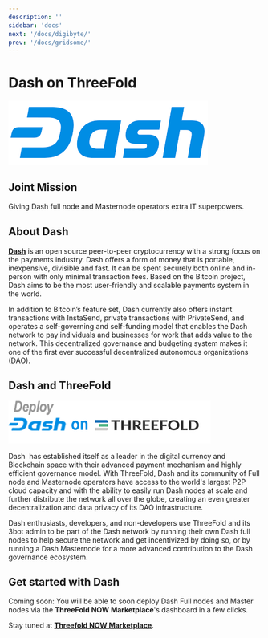 ```yaml
---
description: ''
sidebar: 'docs'
next: '/docs/digibyte/'
prev: '/docs/gridsome/'
---
```


# Dash on ThreeFold

![](./img/dash1.png)


## Joint Mission

Giving Dash full node and Masternode operators extra IT superpowers.

## About Dash 

**[Dash](https://www.dash.org/)** is an open source peer-to-peer cryptocurrency with a strong focus on the payments industry. Dash offers a form of money that is portable, inexpensive, divisible and fast. It can be spent securely both online and in-person with only minimal transaction fees. Based on the Bitcoin project, Dash aims to be the most user-friendly and scalable payments system in the world.

In addition to Bitcoin’s feature set, Dash currently also offers instant transactions with InstaSend, private transactions with PrivateSend, and operates a self-governing and self-funding model that enables the Dash network to pay individuals and businesses for work that adds value to the network. This decentralized governance and budgeting system makes it one of the first ever successful decentralized autonomous organizations (DAO).


## Dash and ThreeFold

![](./img/dash2.png)

Dash  has established itself as a leader in the digital currency and Blockchain space with their advanced payment mechanism and highly efficient governance model. With ThreeFold, Dash and its community of Full node and Masternode operators have access to the world's largest P2P cloud capacity and with the ability to easily run Dash nodes at scale and further distribute the network all over the globe, creating an even greater decentralization and data privacy of its DAO infrastructure.

Dash enthusiasts, developers, and non-developers use ThreeFold and its 3bot admin to be part of the Dash network by running their own Dash full nodes to help secure the network and get incentivized by doing so, or by running a Dash Masternode for a more advanced contribution to the Dash governance ecosystem. 

## Get started with Dash

Coming soon:
You will be able to soon deploy Dash Full nodes and Master nodes via the **ThreeFold NOW Marketplace**'s dashboard in a few clicks.

Stay tuned at **[Threefold NOW Marketplace](https://marketplace.threefold.io)**.
